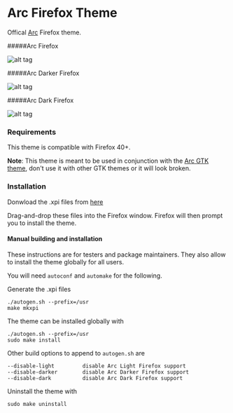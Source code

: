 # Arc Firefox Theme

Offical [Arc](https://github.com/horst3180/Arc-theme) Firefox theme.

#####Arc Firefox

![alt tag](http://i.imgur.com/qHpAWT3.png)

#####Arc Darker Firefox

![alt tag](http://i.imgur.com/tjJf9T7.png)

#####Arc Dark Firefox

![alt tag](http://i.imgur.com/tv8C0Hs.png)


### Requirements
This theme is compatible with Firefox 40+.

**Note**: This theme is meant to be used in conjunction with the [Arc GTK theme](https://github.com/horst3180/Arc-theme), don't use it with other GTK themes or it will look broken.

### Installation

Donwload the .xpi files from [here](https://github.com/horst3180/arc-firefox-theme/releases)

Drag-and-drop these files into the Firefox window. Firefox will then prompt you to install the theme.

#### Manual building and installation

These instructions are for testers and package maintainers. They also allow to install the theme globally for all users.

You will need `autoconf` and `automake` for the following.

Generate the .xpi files

    ./autogen.sh --prefix=/usr
    make mkxpi

The theme can be installed globally with

    ./autogen.sh --prefix=/usr
    sudo make install

Other build options to append to `autogen.sh` are

    --disable-light         disable Arc Light Firefox support
    --disable-darker        disable Arc Darker Firefox support
    --disable-dark          disable Arc Dark Firefox support

Uninstall the theme with

    sudo make uninstall
